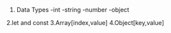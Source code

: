 1. Data Types
   -int
   -string
   -number
   -object
   
2.let and const
3.Array[index,value]
4.Object[key,value]
